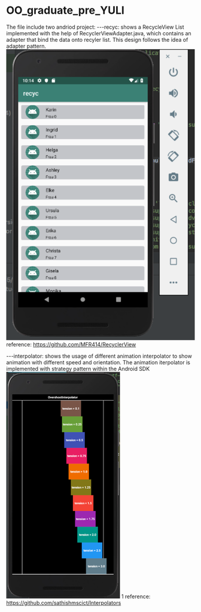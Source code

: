 # OO_graduate_pre_YULI
The file include two andriod project:
---recyc: shows a RecycleView List implemented with the help of RecyclerViewAdapter.java, which contains an adapter that bind the data onto recyler list.
This design follows the idea of adapter pattern.
![](https://github.com/miaomiaosang/OO_designpattern_pre/blob/master/image/Picture1.png)
reference: https://github.com/MFR414/RecyclerView

---interpolator: shows the usage of different animation interpolator to show animation with different speed and orientation.
The animation iterpolator is implemented with strategy pattern within the Android SDK
![](https://github.com/miaomiaosang/OO_designpattern_pre/blob/master/image/Screen%20Shot%202019-04-15%20at%208.19.32%20AM.png)
1[](https://github.com/miaomiaosang/OO_designpattern_pre/blob/master/image/Screen%20Shot%202019-04-15%20at%208.19.54%20AM.png)
reference: https://github.com/sathishmscict/Interpolators
